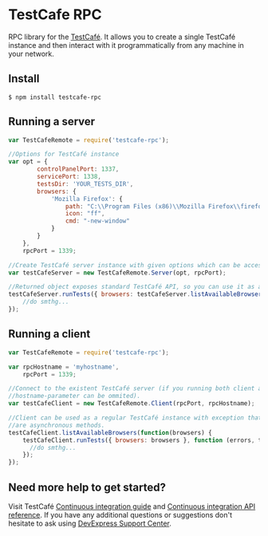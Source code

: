 TestCafe RPC
======
RPC library for the [TestCafé](http://testcafe.devexpress.com/). It allows you to create a single TestCafé instance and then interact with it programmatically from any machine in your network.


Install
-------
```
$ npm install testcafe-rpc
```

Running a server
-------------
```js
var TestCafeRemote = require('testcafe-rpc');

//Options for TestCafé instance
var opt = {
        controlPanelPort: 1337,
        servicePort: 1338,
        testsDir: 'YOUR_TESTS_DIR',
        browsers: {
            'Mozilla Firefox': {
                path: "C:\\Program Files (x86)\\Mozilla Firefox\\firefox.exe",
                icon: "ff",
                cmd: "-new-window"
            }
        }
    },
    rpcPort = 1339;

//Create TestCafé server instance with given options which can be accessed via RPC on port 1339.
var testCafeServer = new TestCafeRemote.Server(opt, rpcPort);

//Returned object exposes standard TestCafé API, so you can use it as a regular TestCafé instance.
testCafeServer.runTests({ browsers: testCafeServer.listAvailableBrowsers() }, function (errors, taskUid, workers) {
    //do smthg...
});
```

Running a client
-------------
```js
var TestCafeRemote = require('testcafe-rpc');

var rpcHostname = 'myhostname',
    rpcPort = 1339;

//Connect to the existent TestCafé server (if you running both client and server on the same machine
//hostname-parameter can be ommited).
var testCafeClient = new TestCafeRemote.Client(rpcPort, rpcHostname);

//Client can be used as a regular TestCafé instance with exception that listAvailableBrowsers() and listConnectedWorkers()
//are asynchronous methods.
testCafeClient.listAvailableBrowsers(function(browsers) {
    testCafeClient.runTests({ browsers: browsers }, function (errors, taskUid, workers) {
      //do smthg...
    });
});
```
Need more help to get started?
--------------
Visit TestCafé  [Continuous integration guide](http://testcafe.devexpress.com/Documentation/Tutorial/Continuous_Integration) and [Continuous integration API reference](http://testcafe.devexpress.com/Documentation/ApiReference/Continuous_Integration_API_Reference). If you have any additional questions or suggestions don't hesitate to ask using [DevExpress Support Center](http://www.devexpress.com/Support/Center/Question/ChangeFilterSet/1?FavoritesOnly=False&MyItemsOnly=False&MyTeamItemsOnly=False&TechnologyName=Testing+Tools&PlatformName=AllPlatforms&ProductName=AllProducts&TicketType=All).



